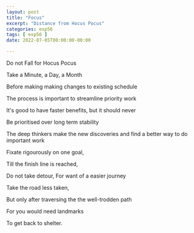 ```yaml
---
layout: post
title: "Focus"
excerpt: "Distance from Hocus Pocus"
categories: exp56
tags: [ exp56 ]
date: 2022-07-05T00:00:00-00:00

---
```


Do not Fall for Hocus Pocus

Take a Minute, a Day, a Month

Before making making changes to existing schedule

The process is important to streamline priority work

It's good to have faster benefits, but it should never

Be prioritised over long term stability

The deep thinkers make the new discoveries and find a better way to do important work

Fixate rigourously on one goal, 

Till the finish line is reached, 

Do not take detour, For want of a easier journey

Take the road less taken, 

But only after traversing the the well-trodden path

For you would need landmarks

To get back to shelter.